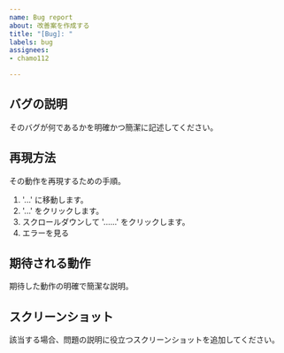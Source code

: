 ```yaml
---
name: Bug report
about: 改善案を作成する
title: "[Bug]: "
labels: bug
assignees:
- chamo112

---
```


## バグの説明
そのバグが何であるかを明確かつ簡潔に記述してください。

## 再現方法
その動作を再現するための手順。

1. '...' に移動します。
2. '...' をクリックします。
3. スクロールダウンして '......' をクリックします。
4. エラーを見る

## 期待される動作
期待した動作の明確で簡潔な説明。

## スクリーンショット
該当する場合、問題の説明に役立つスクリーンショットを追加してください。